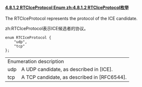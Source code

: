 #### [4.8.1.2 RTCIceProtocol Enum zh:4.8.1.2 RTCIceProtocol枚举](http://w3c.github.io/webrtc-pc/#rtciceprotocol-enum)

The RTCIceProtocol represents the protocol of the ICE candidate.

zh:RTCIceProtocol表示ICE候选者的协议。

```
enum RTCIceProtocol {
    "udp",
    "tcp"
};
```

<table>
	<tr>
		<td colspan="2">
		Enumeration description
		</td>
	</tr>
	<tr>
		<td>
		udp
		</td>
		<td>
		A UDP candidate, as described in [ICE].
		</td>
	</tr>
	<tr>
		<td>
		tcp
		</td>
		<td>
		A TCP candidate, as described in [RFC6544].
		</td>
	</tr>
</table>
